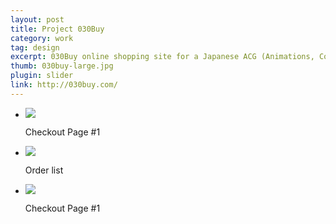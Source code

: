 ```yaml
---
layout: post
title: Project 030Buy
category: work
tag: design
excerpt: 030Buy online shopping site for a Japanese ACG (Animations, Comics and Games) community
thumb: 030buy-large.jpg
plugin: slider
link: http://030buy.com/
---
```


<div class="flexslider">
  <ul class="slides">
    <li>
      <p class=browser><img src="{{ site.file }}/030buy-01.png"></p>
      <p class="flex-caption">Checkout Page #1</p>
    </li>
    <li>
      <p class=browser><img src="{{ site.file }}/030buy-04.png"></p>
      <p class="flex-caption">Order list</p>
    </li>
    <li>
      <p class=browser><img src="{{ site.file }}/030buy-02.png"></p>
      <p class="flex-caption">Checkout Page #1</p>
    </li>
  </ul>
</div><!-- .flexslider -->